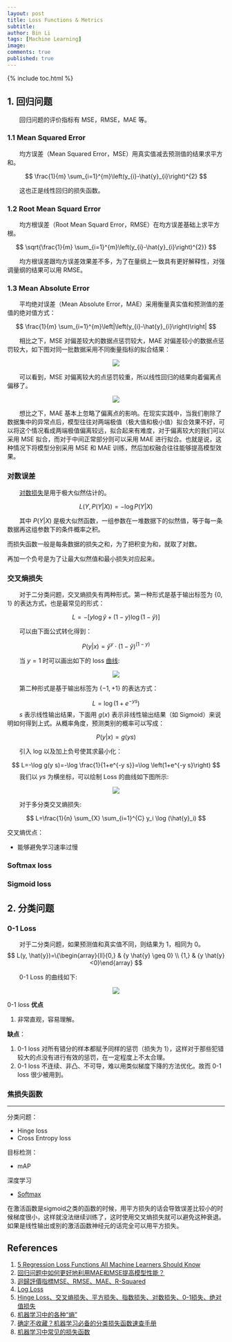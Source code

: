 ```yaml
---
layout: post
title: Loss Functions & Metrics
subtitle:
author: Bin Li
tags: [Machine Learning]
image: 
comments: true
published: true
---
```


{% include toc.html %}

## 1. 回归问题
　　回归问题的评价指标有 MSE，RMSE，MAE 等。
### 1.1 Mean Squared Error
　　均方误差（Mean Squared Error，MSE）用真实值减去预测值的结果求平方和。

$$
\frac{1}{m} \sum_{i=1}^{m}\left(y_{i}-\hat{y}_{i}\right)^{2}
$$

　　这也正是线性回归的损失函数。

### 1.2 Root Mean Squard Error
　　均方根误差（Root Mean Squard Error，RMSE）在均方误差基础上求平方根。

$$
\sqrt{\frac{1}{m} \sum_{i=1}^{m}\left(y_{i}-\hat{y}_{i}\right)^{2}}
$$

　　均方根误差跟均方误差效果差不多，为了在量纲上一致具有更好解释性，对强调量纲的结果可以用 RMSE。

### 1.3 Mean Absolute Error
　　平均绝对误差（Mean Absolute Error，MAE）采用衡量真实值和预测值的差值的绝对值方式：

$$
\frac{1}{m} \sum_{i=1}^{m}\left|\left(y_{i}-\hat{y}_{i}\right)\right|
$$

　　相比之下，MSE 对偏差较大的数据点惩罚较大，MAE 对偏差较小的数据点惩罚较大，如下图对同一批数据采用不同衡量指标的拟合结果：

<p align="center">
  <img width="" height="" src="/img/media/15566915918190.jpg">
</p>

　　可以看到，MSE 对偏离较大的点惩罚较重，所以线性回归的结果向着偏离点偏移了。

<p align="center">
  <img width="" height="" src="/img/media/15566916053242.jpg">
</p>

　　想比之下，MAE 基本上忽略了偏离点的影响。在现实实践中，当我们剔除了数据集中的异常点后，模型往往对两端极值（极大值和极小值）拟合效果不好，可以将这个情况看成两端极值偏离较远，拟合起来有难度，对于偏离较大的我们可以采用 MSE 拟合，而对于中间正常部分则可以采用 MAE 进行拟合。也就是说，这种情况下将模型分别采用 MSE 和 MAE 训练，然后加权融合往往能够提高模型效果。

### 对数误差

　　[对数损失](https://www.zhihu.com/question/27126057)是用于极大似然估计的。

$$
L(Y, P(Y | X))=-\log P(Y | X)
$$

　　其中 $P(Y | X)$ 是极大似然函数，一组参数在一堆数据下的似然值，等于每一条数据再这组参数下的条件概率之积。

而损失函数一般是每条数据的损失之和，为了把积变为和，就取了对数。

再加一个负号是为了让最大似然值和最小损失对应起来。

### 交叉熵损失
　　对于二分类问题，交叉熵损失有两种形式。第一种形式是基于输出标签为 $\{0,1\}$ 的表达方式，也是最常见的形式：

$$
L=-[y \log \hat{y}+(1-y) \log (1-\hat{y})]
$$

　　可以由下面公式转化得到：

$$
P(y | x)=\hat{y}^{y} \cdot(1-\hat{y})^{(1-y)}
$$

　　当 $y = 1$ 时可以画出如下的 loss [曲线](https://redstonewill.com/1584/):

<p align="center">
  <img width="" height="" src="/img/media/15576436379526.jpg">
</p>

　　第二种形式是基于输出标签为 $\{-1, +1\}$ 的表达方式：

$$
L=\log \left(1+e^{-y s}\right)
$$
　　$s$ 表示线性输出结果，下面用 $g(x)$ 表示非线性输出结果（如 Sigmoid）来说明如何得到上式。从概率角度，预测类别的概率可以写成：

$$
P(y | x)=g(y s)
$$

　　引入 log 以及加上负号使其求最小化：

$$
L=-\log g(y s)=-\log \frac{1}{1+e^{-y s}}=\log \left(1+e^{-y s}\right)
$$
　　我们以 $ys$ 为横坐标，可以绘制 Loss 的曲线如下图所示:

<p align="center">
  <img width="" height="" src="/img/media/15576452477293.jpg">
</p>

　　对于多分类交叉熵损失:

$$
L=\frac{1}{n} \sum_{X} \sum_{i=1}^{C} y_i \log (\hat{y}_i)
$$

交叉熵优点：
* 能够避免学习速率过慢

### Softmax loss

### Sigmoid loss




## 2. 分类问题
### 0-1 Loss
　　对于二分类问题，如果预测值和真实值不同，则结果为 1，相同为 0。
$$
L(y, \hat{y})=\{\begin{array}{ll}{0,} & {y \hat{y} \geq 0} \\ {1,} & {y \hat{y}<0}\end{array}
$$

　　0-1 Loss 的曲线如下:

<p align="center">
  <img width="" height="" src="/img/media/15576324030915.jpg">
</p>

0-1 loss **优点**
1. 非常直观，容易理解。

**缺点**：
1. 0-1 loss 对所有错分的样本都赋予同样的惩罚（损失为 1），这样对于那些犯错较大的点没有进行有效的惩罚，在一定程度上不太合理。
2. 0-1 loss 不连续、非凸、不可导，难以用类似梯度下降的方法优化。故而 0-1 loss 很少被用到。


### 焦损失函数


---

分类问题：
* Hinge loss
* Cross Entropy loss

目标检测：
* mAP

深度学习
* [Softmax](https://www.zhihu.com/question/23765351)

在激活函数是sigmoid之类的函数的时候，用平方损失的话会导致误差比较小的时候梯度很小，这样就没法继续训练了，这时使用交叉熵损失就可以避免这种衰退。如果是线性输出或别的激活函数神经元的话完全可以用平方损失。

## References
1. [5 Regression Loss Functions All Machine Learners Should Know](https://heartbeat.fritz.ai/5-regression-loss-functions-all-machine-learners-should-know-4fb140e9d4b0)
2. [回归问题中如何更好地利用MAE和MSE提高模型性能？](https://www.chzzz.club/post/227.html)
3. [迴歸評價指標MSE、RMSE、MAE、R-Squared](https://codertw.com/%E7%A8%8B%E5%BC%8F%E8%AA%9E%E8%A8%80/404042/)
4. [Log Loss](http://wiki.fast.ai/index.php/Log_Loss)
5. [Hinge Loss、交叉熵损失、平方损失、指数损失、对数损失、0-1损失、绝对值损失](https://www.cnblogs.com/nxf-rabbit75/p/10440805.html)
6. [机器学习中的各种“熵”](https://lumingdong.cn/various-entropies-in-machine-learning.html#%E4%BA%A4%E5%8F%89%E7%86%B5%EF%BC%88cross_entropy%EF%BC%89)
7. [确定不收藏？机器学习必备的分类损失函数速查手册](https://redstonewill.com/1584/)
8. [机器学习中常见的损失函数](https://blog.csdn.net/colourful_sky/article/details/80057445)